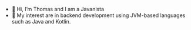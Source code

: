 - 👋 Hi, I’m Thomas and I am a Javanista  
- 👀 My interest are in backend development using JVM-based languages such as Java and Kotlin.
 


<!---
TomDank/TomDank is a ✨ special ✨ repository because its `README.md` (this file) appears on your GitHub profile.
You can click the Preview link to take a look at your changes.
--->
